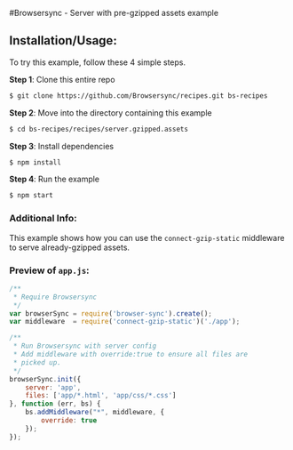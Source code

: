 #Browsersync - Server with pre-gzipped assets example

## Installation/Usage:

To try this example, follow these 4 simple steps.

**Step 1**: Clone this entire repo
```bash
$ git clone https://github.com/Browsersync/recipes.git bs-recipes
```

**Step 2**: Move into the directory containing this example
```bash
$ cd bs-recipes/recipes/server.gzipped.assets
```

**Step 3**: Install dependencies
```bash
$ npm install
```

**Step 4**: Run the example
```bash
$ npm start
```

### Additional Info:



This example shows how you can use the `connect-gzip-static` middleware
to serve already-gzipped assets.

### Preview of `app.js`:
```js
/**
 * Require Browsersync
 */
var browserSync = require('browser-sync').create();
var middleware  = require('connect-gzip-static')('./app');

/**
 * Run Browsersync with server config
 * Add middleware with override:true to ensure all files are
 * picked up.
 */
browserSync.init({
    server: 'app',
    files: ['app/*.html', 'app/css/*.css']
}, function (err, bs) {
    bs.addMiddleware("*", middleware, {
        override: true
    });
});
```
